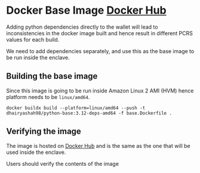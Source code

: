 # Docker Base Image [Docker Hub](https://hub.docker.com/repository/docker/dhairyashah98/python-base/general)

Adding python dependencies directly to the wallet will lead to inconsistencies in the docker image built and hence result in different PCRS values for each build.

We need to add dependencies separately, and use this as the base image to be run inside the enclave.

## Building the base image

Since this image is going to be run inside Amazon Linux 2 AMI (HVM) hence platform needs to be `linux/amd64`.

```
docker buildx build --platform=linux/amd64 --push -t dhairyashah98/python-base:3.12-deps-amd64 -f base.Dockerfile .
```

## Verifying the image

The image is hosted on [Docker Hub](https://hub.docker.com/repository/docker/dhairyashah98/python-base/general)
and is the same as the one that will be used inside the enclave.

Users should verify the contents of the image